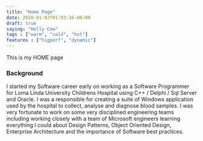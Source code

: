 ```yaml
---
title: "Home Page"
date: 2020-01-02T01:03:16-06:00
draft: true
saying: "Holly Cow"
tags : ["warm", "cold", "hot"]
features : ["higperf", "dynamic"]
---
```


This is my HOME page

### Background
I started my Software career early on working as a Software Programmer for Loma Linda University Childrens Hospital using C++ / Delphi / Sql Server and Oracle. I was a responsible for creating a suite of Windows application used by the hospital to collect, analyse and diagnose blood samples. I was very fortunate to work on some very disciplined engineering teams including working closely with a team of Microsoft engineers learning everything I could about Design Patterns, Object Oriented Design, Enterprise Architecture and the importance of Software best practices.


